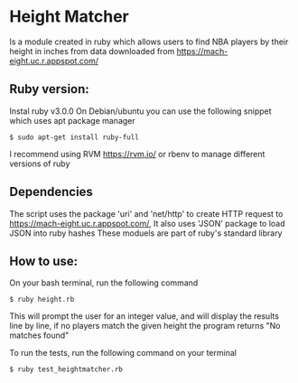 # Height Matcher
Is a module created in ruby which allows users to find NBA players by their height in inches from data downloaded from https://mach-eight.uc.r.appspot.com/

## Ruby version:
Instal ruby v3.0.0
On Debian/ubuntu you can use the following snippet which uses apt package manager
```
$ sudo apt-get install ruby-full
```
I recommend using RVM https://rvm.io/ or rbenv to manage different versions of ruby


## Dependencies
The script uses the package 'uri' and 'net/http' to create HTTP request to https://mach-eight.uc.r.appspot.com/, It also uses 'JSON' package to load JSON into ruby hashes
These moduels are part of ruby's standard library
## How to use:

On your bash terminal, run the following command
```
$ ruby height.rb
```
This will prompt the user for an integer value, and will display the results line by line, if no players match the given height the program returns "No matches found"

To run the tests, run the following command on your terminal
```
$ ruby test_heightmatcher.rb
```